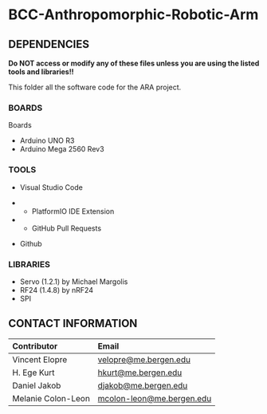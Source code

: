 # BCC-Anthropomorphic-Robotic-Arm

## DEPENDENCIES
**Do NOT access or modify any of these files unless you are using the listed tools and libraries!!**

This folder all the software code for the ARA project.

### BOARDS
Boards 
- Arduino UNO R3
- Arduino Mega 2560 Rev3

### TOOLS
- Visual Studio Code
- - PlatformIO IDE Extension
- - GitHub Pull Requests

- Github

### LIBRARIES
- Servo (1.2.1) by Michael Margolis
- RF24 (1.4.8)  by nRF24
- SPI


## CONTACT INFORMATION

| Contributor            | Email                       |
| :--------------------- | :-------------------------- |
| Vincent Elopre         | velopre@me.bergen.edu       |
| H. Ege Kurt            | hkurt@me.bergen.edu         |
| Daniel Jakob           | djakob@me.bergen.edu        |
| Melanie Colon-Leon     | mcolon-leon@me.bergen.edu   |